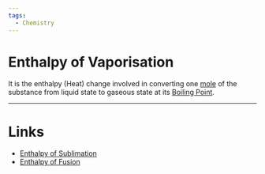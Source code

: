 ```yaml
---
tags:
  - Chemistry
---
```

# Enthalpy of Vaporisation 
It is the enthalpy (Heat) change involved in converting one [mole](Jee/Chemistry/Mole%20Concept/Mole.md) of the substance from liquid state to gaseous state at its [Boiling Point](Jee/Chemistry/Solution/Colligative%20Properties/Relative%20Lowering%20Of%20Vapour%20Pressure/Boiling%20Point.md).

---
# Links
- [Enthalpy of Sublimation](Enthalpy%20of%20Sublimation.md) 
- [Enthalpy of Fusion](Enthalpy%20of%20Fusion.md) 